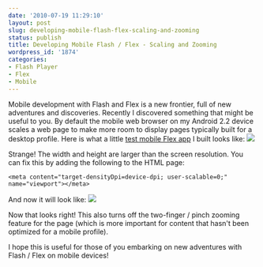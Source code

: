 ```yaml
---
date: '2010-07-19 11:29:10'
layout: post
slug: developing-mobile-flash-flex-scaling-and-zooming
status: publish
title: Developing Mobile Flash / Flex - Scaling and Zooming
wordpress_id: '1874'
categories:
- Flash Player
- Flex
- Mobile
---
```


Mobile development with Flash and Flex is a new frontier, full of new adventures and discoveries.  Recently I discovered something that might be useful to you.  By default the mobile web browser on my Android 2.2 device scales a web page to make more room to display pages typically built for a desktop profile.  Here is what a little [test mobile Flex app](http://www.jamesward.com/demos/MobileSizeTest/MobileSizeTest.html) I built looks like:
![](http://www.jamesward.com/wp/uploads/2010/07/mobile_flash-default.png)

Strange!  The width and height are larger than the screen resolution.  You can fix this by adding the following to the HTML page:

    
    <meta content="target-densityDpi=device-dpi; user-scalable=0;" name="viewport"></meta>



And now it will look like:
![](http://www.jamesward.com/wp/uploads/2010/07/mobile_flash-noscale.png)

Now that looks right!  This also turns off the two-finger / pinch zooming feature for the page (which is more important for content that hasn't been optimized for a mobile profile).

I hope this is useful for those of you embarking on new adventures with Flash / Flex on mobile devices!
